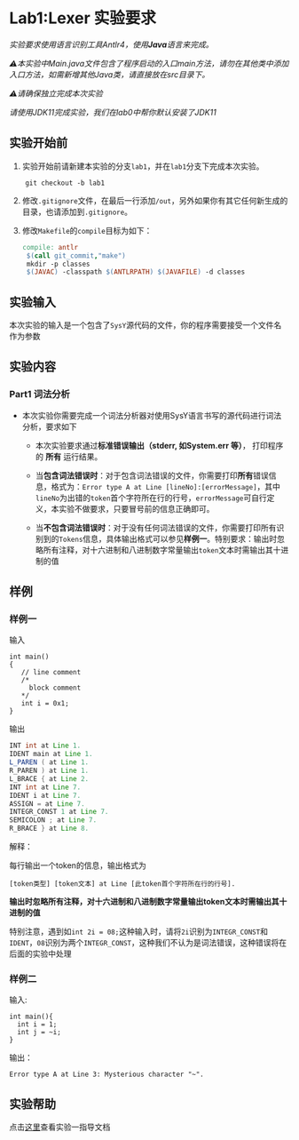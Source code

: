 # Lab1:Lexer 实验要求

*实验要求使用语言识别工具Antlr4，使用**Java**语言来完成。*

*⚠️本实验中Main.java文件包含了程序启动的入口main方法，请勿在其他类中添加入口方法，如需新增其他Java类，请直接放在src目录下。*

*⚠️请确保独立完成本次实验*

*请使用JDK11完成实验，我们在lab0中帮你默认安装了JDK11*

## 实验开始前

1. 实验开始前请新建本实验的分支`lab1`，并在`lab1`分支下完成本次实验。
```
    git checkout -b lab1
```
2. 修改`.gitignore`文件，在最后一行添加`/out`，另外如果你有其它任何新生成的目录，也请添加到`.gitignore`。

3. 修改`Makefile`的`compile`目标为如下：

   ```makefile
   compile: antlr
   	$(call git_commit,"make")
   	mkdir -p classes
   	$(JAVAC) -classpath $(ANTLRPATH) $(JAVAFILE) -d classes
   ```

## 实验输入

本次实验的输入是一个包含了`SysY`源代码的文件，你的程序需要接受一个文件名作为参数

## 实验内容

### Part1 词法分析
- 本次实验你需要完成一个词法分析器对使用SysY语言书写的源代码进行词法分析，要求如下
    - 本次实验要求通过**标准错误输出（stderr, 如System.err 等）**， 打印程序的 **所有** 运行结果。

    - 当**包含词法错误时**：对于包含词法错误的文件，你需要打印**所有**错误信息，格式为：`Error type A at Line [lineNo]:[errorMessage]`，其中`lineNo`为出错的`token`首个字符所在行的行号，`errorMessage`可自行定义，本实验不做要求，只要冒号前的信息正确即可。

    - 当**不包含词法错误时**：对于没有任何词法错误的文件，你需要打印所有识别到的`Tokens`信息，具体输出格式可以参见**样例一**。特别要求：输出时忽略所有注释，对十六进制和八进制数字常量输出`token`文本时需输出其十进制的值  

## 样例

### 样例一

输入

```SysY
int main() 
{
   // line comment
   /* 
     block comment
   */
   int i = 0x1;
}
```

输出

```java
INT int at Line 1.
IDENT main at Line 1.
L_PAREN ( at Line 1.
R_PAREN ) at Line 1.
L_BRACE { at Line 2.
INT int at Line 7.
IDENT i at Line 7.
ASSIGN = at Line 7.
INTEGR_CONST 1 at Line 7.
SEMICOLON ; at Line 7.
R_BRACE } at Line 8.
```

解释：

每行输出一个token的信息，输出格式为 

```
[token类型] [token文本] at Line [此token首个字符所在行的行号].
```

**输出时忽略所有注释，对十六进制和八进制数字常量输出token文本时需输出其十进制的值**

特别注意，遇到如`int 2i = 08;`这种输入时，请将`2i`识别为`INTEGR_CONST`和`IDENT`，`08`识别为两个`INTEGR_CONST`，这种我们不认为是词法错误，这种错误将在后面的实验中处理 

### 样例二

输入:

```SysY
int main(){
  int i = 1;
  int j = ~i;
}
```

输出：

```
Error type A at Line 3: Mysterious character "~".
```

## 实验帮助

点击[这里](lab1-lexer/help.md)查看实验一指导文档

